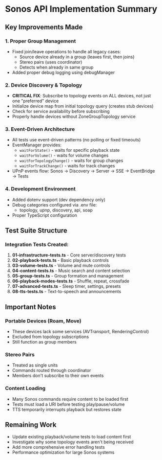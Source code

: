 # Sonos API Implementation Summary

## Key Improvements Made

### 1. **Proper Group Management**
- Fixed join/leave operations to handle all legacy cases:
  - Source device already in a group (leaves first, then joins)
  - Stereo pairs (uses coordinator)
  - Detects when already in same group
- Added proper debug logging using debugManager

### 2. **Device Discovery & Topology**
- **CRITICAL FIX**: Subscribe to topology events on ALL devices, not just one "preferred" device
- Initialize device map from initial topology query (creates stub devices)
- Check for service availability before subscribing
- Properly handle devices without ZoneGroupTopology service

### 3. **Event-Driven Architecture**
- All tests use event-driven patterns (no polling or fixed timeouts)
- EventManager provides:
  - `waitForState()` - waits for specific playback state
  - `waitForVolume()` - waits for volume changes
  - `waitForTopologyChange()` - waits for group changes
  - `waitForTrackChange()` - waits for track changes
- UPnP events flow: Sonos → Discovery → Server → SSE → EventBridge → Tests

### 4. **Development Environment**
- Added dotenv support (dev dependency only)
- Debug categories configured via .env file:
  - topology, upnp, discovery, api, soap
- Proper TypeScript configuration

## Test Suite Structure

### Integration Tests Created:
1. **01-infrastructure-tests.ts** - Core server/discovery tests
2. **02-playback-tests.ts** - Basic playback controls  
3. **03-volume-tests.ts** - Volume and mute controls
4. **04-content-tests.ts** - Music search and content selection
5. **05-group-tests.ts** - Group formation and management
6. **06-playback-modes-tests.ts** - Shuffle, repeat, crossfade
7. **07-advanced-tests.ts** - Sleep timer, settings, presets
8. **08-tts-tests.ts** - Text-to-speech and announcements

## Important Notes

### Portable Devices (Roam, Move)
- These devices lack some services (AVTransport, RenderingControl)
- Excluded from topology subscriptions
- Still function as group members

### Stereo Pairs
- Treated as single units
- Commands routed through coordinator
- Members don't subscribe to their own events

### Content Loading
- Many Sonos commands require content to be loaded first
- Tests must load a URI before testing play/pause/volume
- TTS temporarily interrupts playback but restores state

## Remaining Work
- Update existing playback/volume tests to load content first
- Investigate why some topology events aren't being received
- Add more comprehensive error handling tests
- Performance optimization for large Sonos systems